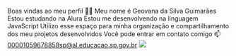 Boas vindas ao meu perfil 💙💙
Meu nome é Geovana da Silva Guimarães 
Estou estudando na Alura
Estou me desenvolvendo na linguagem JavaScript
Utilizo esse espaço para minha organização e compartilhamento dos meu projetos desenvolvidos
Você pode entrar em contato comigo 📫
00001059678858sp@al.educacao.sp.gov.br
![](https://media0.giphy.com/media/hpcV9jJ1VnG6vtv550/giphy.gif?cid=6c09b952klzup9ihnuqcqslnmpajmowdqk5pxvhxdyep1j49&ep=v1_internal_gif_by_id&rid=giphy.gif&ct=s)


